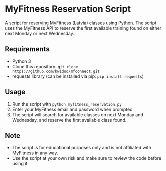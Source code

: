 # MyFitness Reservation Script

A script for reserving MyFitness (Latvia) classes using Python. The script uses the MyFitness API to reserve the first available training found on either next Monday or next Wednesday.

## Requirements

- Python 3
- Clone this repository: `git clone https://github.com/kwidoo/mfconnect.git`
- requests library (can be installed via pip: `pip install requests`)

## Usage

1. Run the script with `python myfitness_reservation.py`
2. Enter your MyFitness email and password when prompted
3. The script will search for available classes on next Monday and Wednesday, and reserve the first available class found.

## Note

- The script is for educational purposes only and is not affiliated with MyFitness in any way.
- Use the script at your own risk and make sure to review the code before using it.
